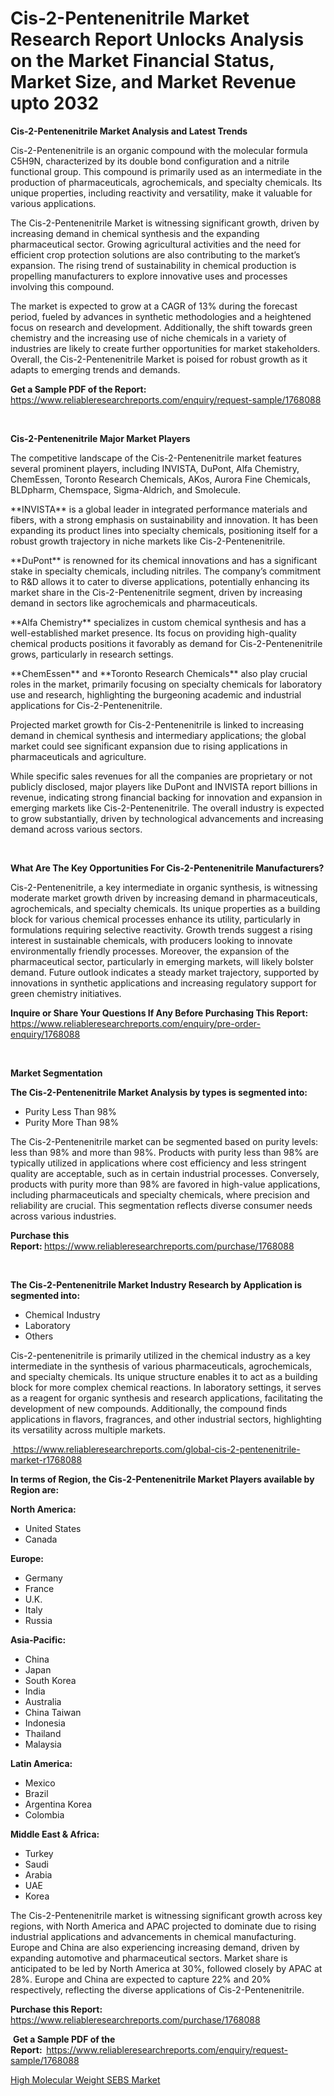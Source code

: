 <p><h1>Cis-2-Pentenenitrile Market Research Report Unlocks Analysis on the Market Financial Status, Market Size, and Market Revenue upto 2032</h1></p><p><strong>Cis-2-Pentenenitrile Market Analysis and Latest Trends</strong></p>
<p><p>Cis-2-Pentenenitrile is an organic compound with the molecular formula C5H9N, characterized by its double bond configuration and a nitrile functional group. This compound is primarily used as an intermediate in the production of pharmaceuticals, agrochemicals, and specialty chemicals. Its unique properties, including reactivity and versatility, make it valuable for various applications.</p><p>The Cis-2-Pentenenitrile Market is witnessing significant growth, driven by increasing demand in chemical synthesis and the expanding pharmaceutical sector. Growing agricultural activities and the need for efficient crop protection solutions are also contributing to the market’s expansion. The rising trend of sustainability in chemical production is propelling manufacturers to explore innovative uses and processes involving this compound.</p><p>The market is expected to grow at a CAGR of 13% during the forecast period, fueled by advances in synthetic methodologies and a heightened focus on research and development. Additionally, the shift towards green chemistry and the increasing use of niche chemicals in a variety of industries are likely to create further opportunities for market stakeholders. Overall, the Cis-2-Pentenenitrile Market is poised for robust growth as it adapts to emerging trends and demands.</p></p>
<p><strong>Get a Sample PDF of the Report:&nbsp;</strong> <a href="https://www.reliableresearchreports.com/enquiry/request-sample/1768088?utm_campaign=2271&utm_medium=2&utm_source=Github&utm_content=ia&utm_term=02022025&utm_id=cis-2-pentenenitrile">https://www.reliableresearchreports.com/enquiry/request-sample/1768088</a></p>
<p>&nbsp;</p>
<p><strong>Cis-2-Pentenenitrile Major Market Players</strong></p>
<p><p>The competitive landscape of the Cis-2-Pentenenitrile market features several prominent players, including INVISTA, DuPont, Alfa Chemistry, ChemEssen, Toronto Research Chemicals, AKos, Aurora Fine Chemicals, BLDpharm, Chemspace, Sigma-Aldrich, and Smolecule. </p><p>**INVISTA** is a global leader in integrated performance materials and fibers, with a strong emphasis on sustainability and innovation. It has been expanding its product lines into specialty chemicals, positioning itself for a robust growth trajectory in niche markets like Cis-2-Pentenenitrile. </p><p>**DuPont** is renowned for its chemical innovations and has a significant stake in specialty chemicals, including nitriles. The company’s commitment to R&D allows it to cater to diverse applications, potentially enhancing its market share in the Cis-2-Pentenenitrile segment, driven by increasing demand in sectors like agrochemicals and pharmaceuticals.</p><p>**Alfa Chemistry** specializes in custom chemical synthesis and has a well-established market presence. Its focus on providing high-quality chemical products positions it favorably as demand for Cis-2-Pentenenitrile grows, particularly in research settings. </p><p>**ChemEssen** and **Toronto Research Chemicals** also play crucial roles in the market, primarily focusing on specialty chemicals for laboratory use and research, highlighting the burgeoning academic and industrial applications for Cis-2-Pentenenitrile.</p><p>Projected market growth for Cis-2-Pentenenitrile is linked to increasing demand in chemical synthesis and intermediary applications; the global market could see significant expansion due to rising applications in pharmaceuticals and agriculture.</p><p>While specific sales revenues for all the companies are proprietary or not publicly disclosed, major players like DuPont and INVISTA report billions in revenue, indicating strong financial backing for innovation and expansion in emerging markets like Cis-2-Pentenenitrile. The overall industry is expected to grow substantially, driven by technological advancements and increasing demand across various sectors.</p></p>
<p>&nbsp;</p>
<p><strong>What Are The Key Opportunities For Cis-2-Pentenenitrile Manufacturers?</strong></p>
<p><p>Cis-2-Pentenenitrile, a key intermediate in organic synthesis, is witnessing moderate market growth driven by increasing demand in pharmaceuticals, agrochemicals, and specialty chemicals. Its unique properties as a building block for various chemical processes enhance its utility, particularly in formulations requiring selective reactivity. Growth trends suggest a rising interest in sustainable chemicals, with producers looking to innovate environmentally friendly processes. Moreover, the expansion of the pharmaceutical sector, particularly in emerging markets, will likely bolster demand. Future outlook indicates a steady market trajectory, supported by innovations in synthetic applications and increasing regulatory support for green chemistry initiatives.</p></p>
<p><strong>Inquire or Share Your Questions If Any Before Purchasing This Report:</strong> <a href="https://www.reliableresearchreports.com/enquiry/pre-order-enquiry/1768088?utm_campaign=2271&utm_medium=2&utm_source=Github&utm_content=ia&utm_term=02022025&utm_id=cis-2-pentenenitrile">https://www.reliableresearchreports.com/enquiry/pre-order-enquiry/1768088</a></p>
<p>&nbsp;</p>
<p><strong>Market Segmentation</strong></p>
<p><strong>The Cis-2-Pentenenitrile Market Analysis by types is segmented into:</strong></p>
<p><ul><li>Purity Less Than 98%</li><li>Purity More Than 98%</li></ul></p>
<p><p>The Cis-2-Pentenenitrile market can be segmented based on purity levels: less than 98% and more than 98%. Products with purity less than 98% are typically utilized in applications where cost efficiency and less stringent quality are acceptable, such as in certain industrial processes. Conversely, products with purity more than 98% are favored in high-value applications, including pharmaceuticals and specialty chemicals, where precision and reliability are crucial. This segmentation reflects diverse consumer needs across various industries.</p></p>
<p><strong>Purchase this Report:&nbsp;</strong><a href="https://www.reliableresearchreports.com/purchase/1768088?utm_campaign=2271&utm_medium=2&utm_source=Github&utm_content=ia&utm_term=02022025&utm_id=cis-2-pentenenitrile">https://www.reliableresearchreports.com/purchase/1768088</a></p>
<p>&nbsp;</p>
<p><strong>The Cis-2-Pentenenitrile Market Industry Research by Application is segmented into:</strong></p>
<p><ul><li>Chemical Industry</li><li>Laboratory</li><li>Others</li></ul></p>
<p><p>Cis-2-pentenenitrile is primarily utilized in the chemical industry as a key intermediate in the synthesis of various pharmaceuticals, agrochemicals, and specialty chemicals. Its unique structure enables it to act as a building block for more complex chemical reactions. In laboratory settings, it serves as a reagent for organic synthesis and research applications, facilitating the development of new compounds. Additionally, the compound finds applications in flavors, fragrances, and other industrial sectors, highlighting its versatility across multiple markets.</p></p>
<p><a href="https://www.reliableresearchreports.com/global-cis-2-pentenenitrile-market-r1768088?utm_campaign=2271&utm_medium=2&utm_source=Github&utm_content=ia&utm_term=02022025&utm_id=cis-2-pentenenitrile">&nbsp;https://www.reliableresearchreports.com/global-cis-2-pentenenitrile-market-r1768088</a></p>
<p><strong>In terms of Region, the Cis-2-Pentenenitrile Market Players available by Region are:</strong></p>
<p>
    <p> <strong> North America: </strong>
        <ul>
            <li>United States</li>
            <li>Canada</li>
        </ul>
        </p> 
    <p> <strong> Europe: </strong>
        <ul>
            <li>Germany</li>
            <li>France</li>
            <li>U.K.</li>
            <li>Italy</li>
            <li>Russia</li>
        </ul>
        </p> 
    <p> <strong> Asia-Pacific: </strong>
        <ul>
            <li>China</li>
            <li>Japan</li>
            <li>South Korea</li>
            <li>India</li>
            <li>Australia</li>
            <li>China Taiwan</li>
            <li>Indonesia</li>
            <li>Thailand</li>
            <li>Malaysia</li>
        </ul>
        </p> 
    <p> <strong> Latin America: </strong>
        <ul>
            <li>Mexico</li>
            <li>Brazil</li>
            <li>Argentina Korea</li>
            <li>Colombia</li>
        </ul>
        </p> 
    <p> <strong> Middle East & Africa: </strong>
        <ul>
            <li>Turkey</li>
            <li>Saudi</li>
            <li>Arabia</li>
            <li>UAE</li>
            <li>Korea</li>
        </ul>
    </p>
    </p>
<p><p>The Cis-2-Pentenenitrile market is witnessing significant growth across key regions, with North America and APAC projected to dominate due to rising industrial applications and advancements in chemical manufacturing. Europe and China are also experiencing increasing demand, driven by expanding automotive and pharmaceutical sectors. Market share is anticipated to be led by North America at 30%, followed closely by APAC at 28%. Europe and China are expected to capture 22% and 20% respectively, reflecting the diverse applications of Cis-2-Pentenenitrile.</p></p>
<p><strong>Purchase this Report: </strong><a href="https://www.reliableresearchreports.com/purchase/1768088?utm_campaign=2271&utm_medium=2&utm_source=Github&utm_content=ia&utm_term=02022025&utm_id=cis-2-pentenenitrile">https://www.reliableresearchreports.com/purchase/1768088</a></p>
<p>&nbsp;<strong>Get a Sample PDF of the Report:&nbsp;&nbsp;</strong><a href="https://www.reliableresearchreports.com/enquiry/request-sample/1768088?utm_campaign=2271&utm_medium=2&utm_source=Github&utm_content=ia&utm_term=02022025&utm_id=cis-2-pentenenitrile">https://www.reliableresearchreports.com/enquiry/request-sample/1768088</a></p>
<p><strong></strong></p>
<p><p><a href="https://github.com/hammelximalschid/Market-Research-Report-List-1/blob/main/high-molecular-weight-sebs-market.md?utm_campaign=2271&utm_medium=2&utm_source=Github&utm_content=ia&utm_term=02022025&utm_id=cis-2-pentenenitrile">High Molecular Weight SEBS Market</a></p></p>